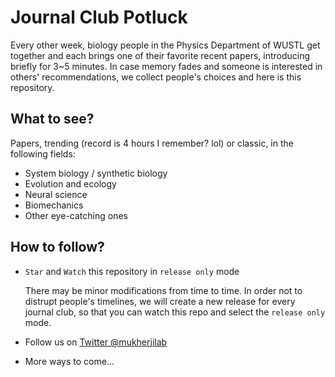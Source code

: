 # Journal Club Potluck

Every other week, biology people in the Physics Department of WUSTL get together and each brings one of their favorite recent papers, introducing briefly for 3~5 minutes. In case memory fades and someone is interested in others' recommendations, we collect people's choices and here is this repository.

## What to see?

Papers, trending (record is 4 hours I remember? lol) or classic, in the following fields:

- System biology / synthetic biology
- Evolution and ecology
- Neural science
- Biomechanics
- Other eye-catching ones

## How to follow?

- `Star` and `Watch` this repository in `release only` mode

    There may be minor modifications from time to time. In order not to distrupt people's timelines, we will create a new release for every journal club, so that you can watch this repo and select the `release only` mode.
    
- Follow us on [Twitter @mukherjilab](https://twitter.com/mukherjilab)

- More ways to come...
